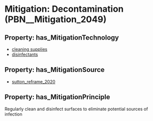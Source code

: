 # Mitigation: __Decontamination__ (PBN__Mitigation_2049)

## Property: has_MitigationTechnology

* [cleaning supplies](../Technology/PBN__Technology_148)
* [disinfectants](../Technology/PBN__Technology_413)

## Property: has_MitigationSource

* [sutton_reframe_2020](../Article/PBN__Article_53)

## Property: has_MitigationPrinciple

Regularly clean and disinfect surfaces to eliminate potential sources of infection

